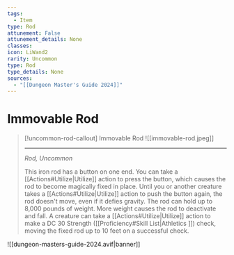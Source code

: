 ```yaml
---
tags:
  - Item
type: Rod
attunement: False
attunement_details: None
classes:
icon: LiWand2
rarity: Uncommon
type: Rod
type_details: None
sources: 
  - "[[Dungeon Master's Guide 2024]]"
---
```

# Immovable Rod
>[!uncommon-rod-callout] Immovable Rod
>![[immovable-rod.jpeg]]
>
>---
>_Rod, Uncommon_
>
>This iron rod has a button on one end. You can take a [[Actions#Utilize\|Utilize]] action to press the button, which causes the rod to become magically fixed in place. Until you or another creature takes a [[Actions#Utilize\|Utilize]] action to push the button again, the rod doesn't move, even if it defies gravity. The rod can hold up to 8,000 pounds of weight. More weight causes the rod to deactivate and fall. A creature can take a [[Actions#Utilize\|Utilize]] action to make a DC 30 Strength ([[Proficiency#Skill List\|Athletics ]]) check, moving the fixed rod up to 10 feet on a successful check.
>


![[dungeon-masters-guide-2024.avif|banner]]